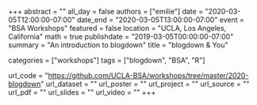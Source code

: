 +++
abstract = ""
all_day =  false
authors =  ["emilie"]
date = "2020-03-05T12:00:00-07:00"
date_end = "2020-03-05T13:00:00-07:00"
event =  "BSA Workshops"
featured =  false 
location =  "UCLA, Los Angeles, California"
math =  true
publishdate = "2019-03-05T00:00:00-07:00"
summary = "An introduction to blogdown"
title = "blogdown & You"

categories = ["workshops"]
tags = ["blogdown", "BSA", "R"]

url_code = "https://github.com/UCLA-BSA/workshops/tree/master/2020-blogdown"
url_dataset = ""
url_poster = ""
url_project = ""
url_source = ""
url_pdf = ""
url_slides = ""
url_video = ""
+++
    